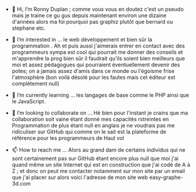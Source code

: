 - 👋 Hi, I’m  Ronny Duplan ; comme vous vous en doutez c'est un pseudo  mais je traine ce gu gus depuis maintenant environ une dizaine d'années alors ma foi pourquoi pas graphiz plutôt que bernard ou stephane etc.
- 👀 I’m interested in ...  le web développement  et bien sûr la programmation . Ah et puis aussi j'aimerais entrer en contact avec des programmeurs sympa est cool qui pourrait me donner des conseils et m'apprendre la prog bien sûr il faudrait qu'ils soient bien meilleurs que moi  et assez pédagogues  qui pourraient éventuellement devenir des potes; on a jamais assez d'amis dans ce monde ou l'égoisme frise  l'atmosphère (bon voilà désolé pour les fautes mais cet éditeur est complètement null)
- 🌱 I’m currently learning ...   les langages de base comme le PHP  ainsi que le JavaScript.
- 💞️ I’m looking to collaborate on ...  Hé bien pour l'instant je crains que ma collaboration soit vaine étant donné mes capacités rstreintes en Programmation de plus étant null en anglais je ne voudrais pas me ridiculiser sur GitHub qui comme on le sait est la plateforme de référence pour les programmeurs de Haut vol

- 📫 How to reach me ...  Alors au grand dam de certains individus qui ne sont certainement pas sur GitHub étant encore plus null que moi j'ai quand même un site Internet qui est en construction que j'ai codé de A  à  Z ; et donc on peut me contacter notamment sur mon site par un email que j'ai placer sur alors voici l'adresse de mon site web easy-graphe-3d.com   
        

<!---
graphiz/graphiz is a ✨ special ✨ repository because its `README.md` (this file) appears on your GitHub profile.
You can click the Preview link to take a look at your changes.
--->
